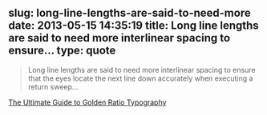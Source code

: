 slug: long-line-lengths-are-said-to-need-more
date: 2013-05-15 14:35:19
title: Long line lengths are said to need more interlinear spacing to ensure...
type: quote
---

> Long line lengths are said to need more interlinear spacing to ensure that the eyes locate the next line down accurately when executing a return sweep…

[The Ultimate Guide to Golden Ratio Typography](http://www.pearsonified.com/2011/12/golden-ratio-typography.php)
